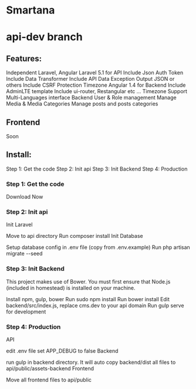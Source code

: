 # Smartana

# api-dev branch


## Features:

Independent Laravel, Angular
Laravel 5.1 for API
Include Json Auth Token
Include Data Transformer
Include API Data Exception
Output JSON or others
Include CSRF Protection
Timezone
Angular 1.4 for Backend
Include AdminLTE template
Include ui-router, Restangular etc ...
Timezone
Support Multi-Languages interface
Backend
User & Role management
Manage Media & Media Categories
Manage posts and posts categories
## Frontend
Soon
## Install:

Step 1: Get the code
Step 2: Init api
Step 3: Init Backend
Step 4: Production

### Step 1: Get the code

Download Now


### Step 2: Init api

Init Laravel

Move to api directory
Run composer install
Init Database

Setup database config in .env file (copy from .env.example)
Run php artisan migrate --seed

### Step 3: Init Backend

This project makes use of Bower. You must first ensure that Node.js (included in homestead) is installed on your machine.

Install npm, gulp, bower
Run sudo npm install
Run bower install
Edit backend/src/index.js, replace cms.dev to your api domain
Run gulp serve for development

### Step 4: Production

API

edit .env file set APP_DEBUG to false
Backend

run gulp in backend directory. It will auto copy backend/dist all files to api/public/assets-backend
Frontend

Move all frontend files to api/public
